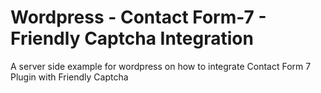 # Wordpress - Contact Form-7 - Friendly Captcha Integration
A server side example for wordpress on how to integrate Contact Form 7 Plugin with Friendly Captcha
